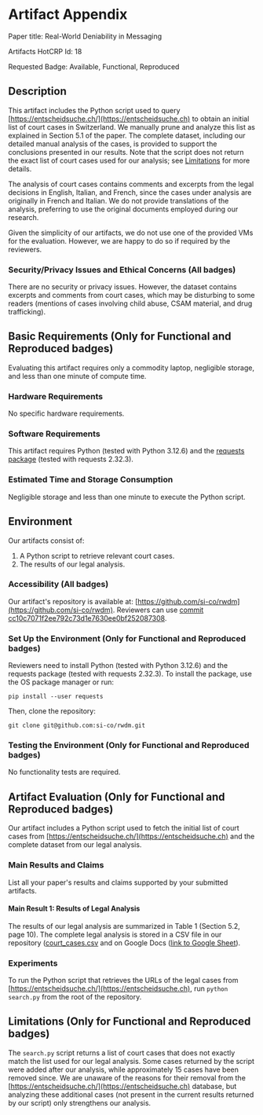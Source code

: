# Artifact Appendix

Paper title: Real-World Deniability in Messaging

Artifacts HotCRP Id: 18

Requested Badge: Available, Functional, Reproduced

## Description
This artifact includes the Python script used to query 
[https://entscheidsuche.ch/](https://entscheidsuche.ch) 
to obtain an initial list of court cases in Switzerland. 
We manually prune and analyze this list as explained in 
Section 5.1 of the paper. 
The complete dataset, 
including our detailed manual analysis of the cases, 
is provided to support 
the conclusions presented in our results.
Note that the script 
does not return the exact list of court cases used for 
our analysis; see [Limitations](##limitations) for more 
details.

The analysis of court cases contains 
comments and excerpts from the legal
decisions in English, Italian, and French, 
since the cases under analysis are
originally in French and Italian. 
We do not provide translations of the
analysis, preferring to use the original documents 
employed during our research.

Given the simplicity of our artifacts, 
we do not use one of the provided VMs for
the evaluation. 
However, we are happy to do so if required by the reviewers.

### Security/Privacy Issues and Ethical Concerns (All badges)
There are no security or privacy issues. However, the dataset 
contains excerpts and comments from court cases, which may be 
disturbing to some readers (mentions of cases involving child 
abuse, CSAM material, and drug trafficking).

## Basic Requirements (Only for Functional and Reproduced badges)
Evaluating this artifact requires only a commodity laptop, 
negligible storage, and less than one minute of compute time.

### Hardware Requirements
No specific hardware requirements.

### Software Requirements
This artifact requires Python (tested with Python 3.12.6) and 
the [requests package](https://pypi.org/project/requests/) 
(tested with requests 2.32.3).

### Estimated Time and Storage Consumption
Negligible storage and less than one minute to execute the 
Python script.

## Environment 
Our artifacts consist of: 
1) A Python script to retrieve relevant court cases. 
2) The results of our legal analysis.

### Accessibility (All badges)
Our artifact's repository is available at: 
[https://github.com/si-co/rwdm](https://github.com/si-co/rwdm).
Reviewers can use 
[commit
cc10c7071f2ee792c73d1e7630ee0bf252087308](https://github.com/si-co/rwdm/tree/cc10c7071f2ee792c73d1e7630ee0bf252087308).

### Set Up the Environment (Only for Functional and Reproduced badges)
Reviewers need to install Python (tested with Python 3.12.6) and 
the requests package (tested with requests 2.32.3). To install 
the package, use the OS package manager or run:

```
pip install --user requests
```

Then, clone the repository:

```
git clone git@github.com:si-co/rwdm.git
```

### Testing the Environment (Only for Functional and Reproduced badges)
No functionality tests are required.

## Artifact Evaluation (Only for Functional and Reproduced badges)
Our artifact includes a Python script used to fetch the initial 
list of court cases from [https://entscheidsuche.ch/](https://entscheidsuche.ch) 
and the complete dataset from our legal analysis.

### Main Results and Claims
List all your paper's results and claims supported by your 
submitted artifacts.

#### Main Result 1: Results of Legal Analysis 
The results of our legal analysis are summarized in Table 1 
(Section 5.2, page 10). The complete legal analysis is stored 
in a CSV file in our repository ([court_cases.csv](court_cases.csv) and on 
Google Docs ([link to Google Sheet](https://docs.google.com/spreadsheets/d/1psvkAAeBUqzPOz0-RSDSplAG4UZzS7nY6-s5lP351rQ/edit?gid=0#gid=0)).

### Experiments 
To run the Python script that retrieves the URLs of the legal 
cases from [https://entscheidsuche.ch/](https://entscheidsuche.ch), 
run `python search.py` from the root of the repository.

## Limitations (Only for Functional and Reproduced badges)
The `search.py` script returns a list of court cases that does 
not exactly match the list used for our legal analysis. Some 
cases returned by the script were added after our analysis, 
while approximately 15 cases have been removed since. We are 
unaware of the reasons for their removal from the 
[https://entscheidsuche.ch/](https://entscheidsuche.ch) database, 
but analyzing these additional cases (not present in the current 
results returned by our script) only strengthens our analysis.
